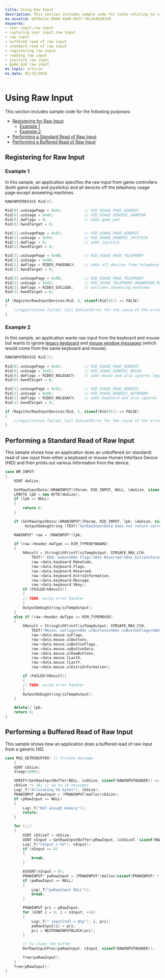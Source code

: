 ```yaml
---
title: Using Raw Input
description: This section includes sample code for tasks relating to raw input.
ms.assetid: e078e13c-06b8-4440-9d37-78c344b587e9
keywords:
- user input,raw input
- capturing user input,raw input
- raw input
- buffered read of raw input
- standard read of raw input
- registering raw input
- reading raw input
- joystick raw input
- game pad raw input
ms.topic: article
ms.date: 05/31/2018
---
```


# Using Raw Input

This section includes sample code for the following purposes:

-   [Registering for Raw Input](#registering-for-raw-input)
    -   [Example 1](#example-1)
    -   [Example 2](#example-2)
-   [Performing a Standard Read of Raw Input](#performing-a-standard-read-of-raw-input)
-   [Performing a Buffered Read of Raw Input](#performing-a-buffered-read-of-raw-input)

## Registering for Raw Input

### Example 1

In this sample, an application specifies the raw input from game controllers (both game pads and joysticks) and all devices off the telephony usage page except answering machines.

```cpp
RAWINPUTDEVICE Rid[4];
        
Rid[0].usUsagePage = 0x01;          // HID_USAGE_PAGE_GENERIC
Rid[0].usUsage = 0x05;              // HID_USAGE_GENERIC_GAMEPAD
Rid[0].dwFlags = 0;                 // adds game pad
Rid[0].hwndTarget = 0;

Rid[1].usUsagePage = 0x01;          // HID_USAGE_PAGE_GENERIC
Rid[1].usUsage = 0x04;              // HID_USAGE_GENERIC_JOYSTICK
Rid[1].dwFlags = 0;                 // adds joystick
Rid[1].hwndTarget = 0;

Rid[2].usUsagePage = 0x0B;          // HID_USAGE_PAGE_TELEPHONY
Rid[2].usUsage = 0x00; 
Rid[2].dwFlags = RIDEV_PAGEONLY;    // adds all devices from telephony page
Rid[2].hwndTarget = 0;

Rid[3].usUsagePage = 0x0B;          // HID_USAGE_PAGE_TELEPHONY
Rid[3].usUsage = 0x02;              // HID_USAGE_TELEPHONY_ANSWERING_MACHINE
Rid[3].dwFlags = RIDEV_EXCLUDE;     // excludes answering machines
Rid[3].hwndTarget = 0;

if (RegisterRawInputDevices(Rid, 4, sizeof(Rid[0])) == FALSE)
{
    //registration failed. Call GetLastError for the cause of the error.
}
```

### Example 2

In this sample, an application wants raw input from the keyboard and mouse but wants to ignore  [legacy keyboard](keyboard-input-notifications.md) and [mouse window messages](mouse-input-notifications.md) (which would come from the same keyboard and mouse).

```cpp
RAWINPUTDEVICE Rid[2];
        
Rid[0].usUsagePage = 0x01;          // HID_USAGE_PAGE_GENERIC
Rid[0].usUsage = 0x02;              // HID_USAGE_GENERIC_MOUSE
Rid[0].dwFlags = RIDEV_NOLEGACY;    // adds mouse and also ignores legacy mouse messages
Rid[0].hwndTarget = 0;

Rid[1].usUsagePage = 0x01;          // HID_USAGE_PAGE_GENERIC
Rid[1].usUsage = 0x06;              // HID_USAGE_GENERIC_KEYBOARD
Rid[1].dwFlags = RIDEV_NOLEGACY;    // adds keyboard and also ignores legacy keyboard messages
Rid[1].hwndTarget = 0;

if (RegisterRawInputDevices(Rid, 2, sizeof(Rid[0])) == FALSE)
{
    //registration failed. Call GetLastError for the cause of the error
}
```

## Performing a Standard Read of Raw Input

This sample shows how an application does an unbuffered (or standard) read of raw input from either a keyboard or mouse Human Interface Device (HID) and then prints out various information from the device.

```cpp
case WM_INPUT: 
{
    UINT dwSize;

    GetRawInputData((HRAWINPUT)lParam, RID_INPUT, NULL, &dwSize, sizeof(RAWINPUTHEADER));
    LPBYTE lpb = new BYTE[dwSize];
    if (lpb == NULL) 
    {
        return 0;
    } 

    if (GetRawInputData((HRAWINPUT)lParam, RID_INPUT, lpb, &dwSize, sizeof(RAWINPUTHEADER)) != dwSize)
         OutputDebugString (TEXT("GetRawInputData does not return correct size !\n")); 

    RAWINPUT* raw = (RAWINPUT*)lpb;

    if (raw->header.dwType == RIM_TYPEKEYBOARD) 
    {
        hResult = StringCchPrintf(szTempOutput, STRSAFE_MAX_CCH,
            TEXT(" Kbd: make=%04x Flags:%04x Reserved:%04x ExtraInformation:%08x, msg=%04x VK=%04x \n"), 
            raw->data.keyboard.MakeCode, 
            raw->data.keyboard.Flags, 
            raw->data.keyboard.Reserved, 
            raw->data.keyboard.ExtraInformation, 
            raw->data.keyboard.Message, 
            raw->data.keyboard.VKey);
        if (FAILED(hResult))
        {
        // TODO: write error handler
        }
        OutputDebugString(szTempOutput);
    }
    else if (raw->header.dwType == RIM_TYPEMOUSE) 
    {
        hResult = StringCchPrintf(szTempOutput, STRSAFE_MAX_CCH,
            TEXT("Mouse: usFlags=%04x ulButtons=%04x usButtonFlags=%04x usButtonData=%04x ulRawButtons=%04x lLastX=%04x lLastY=%04x ulExtraInformation=%04x\r\n"), 
            raw->data.mouse.usFlags, 
            raw->data.mouse.ulButtons, 
            raw->data.mouse.usButtonFlags, 
            raw->data.mouse.usButtonData, 
            raw->data.mouse.ulRawButtons, 
            raw->data.mouse.lLastX, 
            raw->data.mouse.lLastY, 
            raw->data.mouse.ulExtraInformation);

        if (FAILED(hResult))
        {
        // TODO: write error handler
        }
        OutputDebugString(szTempOutput);
    } 

    delete[] lpb; 
    return 0;
} 
```

## Performing a Buffered Read of Raw Input

This sample shows how an application does a buffered read of raw input from a generic HID.

```cpp
case MSG_GETRIBUFFER: // Private message
    {
    UINT cbSize;
    Sleep(1000);

    VERIFY(GetRawInputBuffer(NULL, &cbSize, sizeof(RAWINPUTHEADER)) == 0);
    cbSize *= 16; // up to 16 messages
    Log(_T("Allocating %d bytes"), cbSize);
    PRAWINPUT pRawInput = (PRAWINPUT)malloc(cbSize);
    if (pRawInput == NULL)
    {
        Log(_T("Not enough memory"));
        return;
    }

    for (;;)
    {
        UINT cbSizeT = cbSize;
        UINT nInput = GetRawInputBuffer(pRawInput, &cbSizeT, sizeof(RAWINPUTHEADER));
        Log(_T("nInput = %d"), nInput);
        if (nInput == 0)
        {
            break;
        }

        ASSERT(nInput > 0);
        PRAWINPUT* paRawInput = (PRAWINPUT*)malloc(sizeof(PRAWINPUT) * nInput);
        if (paRawInput == NULL)
        {
            Log(_T("paRawInput NULL"));
            break;
        }

        PRAWINPUT pri = pRawInput;
        for (UINT i = 0; i < nInput; ++i)
        {
            Log(_T(" input[%d] = @%p"), i, pri);
            paRawInput[i] = pri;
            pri = NEXTRAWINPUTBLOCK(pri);
        }

        // to clean the buffer
        DefRawInputProc(paRawInput, nInput, sizeof(RAWINPUTHEADER));

        free(paRawInput);
    }
    free(pRawInput);
}
```
